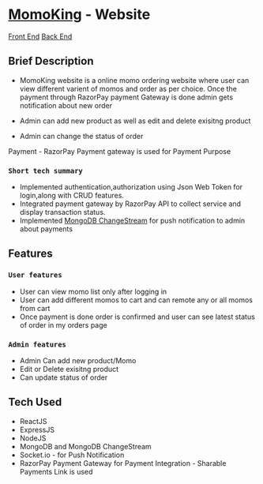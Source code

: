 # [MomoKing](https://momoking.netlify.app/) - Website

  [Front End](https://github.com/vishal-coder/Momo-Ordering-App-Frontend)
  [Back End](https://github.com/vishal-coder/Momo-Ordering-App-Backend)

## Brief Description

- MomoKing website is a  online momo ordering website where user can view different varient of momos and order as per choice.
Once the payment through RazorPay payment Gateway is done admin gets notification about new order

- Admin can add new product as well as edit and delete exisitng product
- Admin can change the status of order 


Payment - RazorPay Payment gateway is used for Payment Purpose

### `Short tech summary`
  - Implemented authentication,authorization using Json Web Token for login,along with CRUD features.
  - Integrated payment gateway by RazorPay API to collect service and display transaction status.
  - Implemented [MongoDB ChangeStream](https://www.mongodb.com/docs/manual/changeStreams) for push notification to admin about payments
  


## Features

### `User features`
  - User can view momo list only after logging in 
  - User can add different momos to cart and can remote any or all momos from cart
  - Once payment is done order is confirmed and user can see latest status of order in my orders page  
  

### `Admin features`
  - Admin Can add new product/Momo
  - Edit or Delete exisitng product
  - Can update status of order
 
  
## Tech Used
  - ReactJS
  - ExpressJS
  - NodeJS
  - MongoDB and MongoDB ChangeStream
  - Socket.io - for Push Notification
  - RazorPay Payment Gateway for Payment Integration - Sharable Payments Link is used
